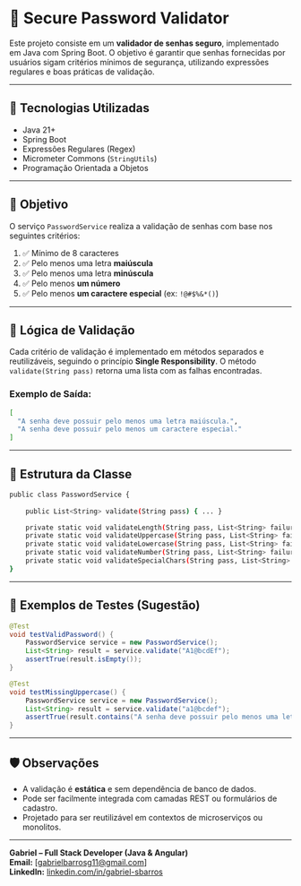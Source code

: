 # 🔐 Secure Password Validator

Este projeto consiste em um **validador de senhas seguro**, implementado em Java com Spring Boot. O objetivo é garantir que senhas fornecidas por usuários sigam critérios mínimos de segurança, utilizando expressões regulares e boas práticas de validação.

---

## 🚀 Tecnologias Utilizadas

- Java 21+
- Spring Boot
- Expressões Regulares (Regex)
- Micrometer Commons (`StringUtils`)
- Programação Orientada a Objetos

---

## 🎯 Objetivo

O serviço `PasswordService` realiza a validação de senhas com base nos seguintes critérios:

1. ✅ Mínimo de 8 caracteres
2. ✅ Pelo menos uma letra **maiúscula**
3. ✅ Pelo menos uma letra **minúscula**
4. ✅ Pelo menos **um número**
5. ✅ Pelo menos **um caractere especial** (ex: `!@#$%&*()`)

---

## 🧠 Lógica de Validação

Cada critério de validação é implementado em métodos separados e reutilizáveis, seguindo o princípio **Single Responsibility**. O método `validate(String pass)` retorna uma lista com as falhas encontradas.

### Exemplo de Saída:

```bash
[
  "A senha deve possuir pelo menos uma letra maiúscula.",
  "A senha deve possuir pelo menos um caractere especial."
]
```

---

## 📂 Estrutura da Classe

```bash
public class PasswordService {
    
    public List<String> validate(String pass) { ... }

    private static void validateLength(String pass, List<String> failures) { ... }
    private static void validateUppercase(String pass, List<String> failures) { ... }
    private static void validateLowercase(String pass, List<String> failures) { ... }
    private static void validateNumber(String pass, List<String> failures) { ... }
    private static void validateSpecialChars(String pass, List<String> failures) { ... }
}
```

---

## 🧪 Exemplos de Testes (Sugestão)

```java
@Test
void testValidPassword() {
    PasswordService service = new PasswordService();
    List<String> result = service.validate("A1@bcdEf");
    assertTrue(result.isEmpty());
}

@Test
void testMissingUppercase() {
    PasswordService service = new PasswordService();
    List<String> result = service.validate("a1@bcdef");
    assertTrue(result.contains("A senha deve possuir pelo menos uma letra maiúscula."));
}
```

---

## 🛡️ Observações

- A validação é **estática** e sem dependência de banco de dados.
- Pode ser facilmente integrada com camadas REST ou formulários de cadastro.
- Projetado para ser reutilizável em contextos de microserviços ou monolitos.

---

**Gabriel – Full Stack Developer (Java & Angular)**  
**Email:** [gabrielbarrosg11@gmail.com]  
**LinkedIn:** [linkedin.com/in/gabriel-sbarros](#)